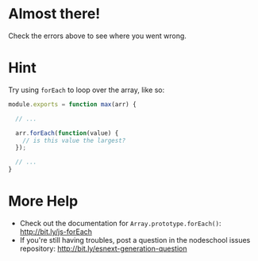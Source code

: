 # Almost there!

Check the errors above to see where you went wrong.

# Hint

Try using `forEach` to loop over the array, like so:

```js
module.exports = function max(arr) {

  // ...

  arr.forEach(function(value) {
    // is this value the largest?
  });

  // ...
}
```

# More Help

* Check out the documentation for `Array.prototype.forEach()`: http://bit.ly/js-forEach
* If you're still having troubles, post a question in the nodeschool issues repository: http://bit.ly/esnext-generation-question
